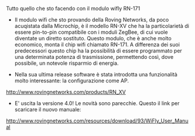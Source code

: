 Tutto quello che sto facendo con il modulo wifly RN-171

  * Il modulo wifi che sto provando della Roving Networks, da poco acuqistata dalla Microchip, è il modello RN-XV che ha la particolarietà di essere pin-to-pin compatibile con i moduli ZegBee, di cui vuole diventate un diretto sostituto. Questo modulo, che è anche molto economico, monta il chip wifi chiamato RN-171. A differenza dei suoi predecessori questo chip ha la possibilità di essere programmato per una determinata potenza di trasmissione, permettendo così, dove possibile, un notevole risparmio di energia.

  * Nella sua ultima release software è stata introdotta una funzionalità molto interessante: la configurazione come AP.

http://www.rovingnetworks.com/products/RN_XV

  * E' uscita la versione 4.0! Le novità sono parecchie. Questo il link per scaricare il nuovo manuale:

http://www.rovingnetworks.com/resources/download/93/WiFly_User_Manual